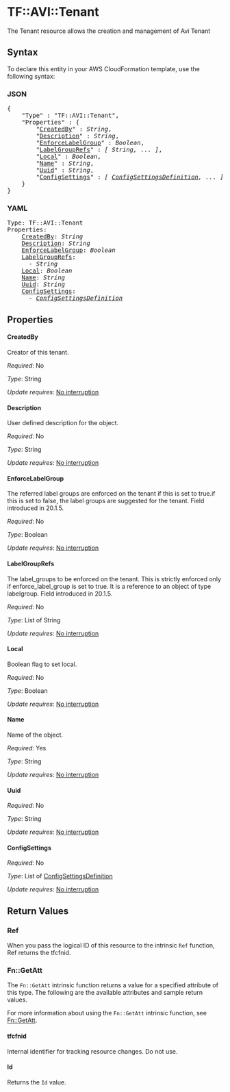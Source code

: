 # TF::AVI::Tenant

The Tenant resource allows the creation and management of Avi Tenant

## Syntax

To declare this entity in your AWS CloudFormation template, use the following syntax:

### JSON

<pre>
{
    "Type" : "TF::AVI::Tenant",
    "Properties" : {
        "<a href="#createdby" title="CreatedBy">CreatedBy</a>" : <i>String</i>,
        "<a href="#description" title="Description">Description</a>" : <i>String</i>,
        "<a href="#enforcelabelgroup" title="EnforceLabelGroup">EnforceLabelGroup</a>" : <i>Boolean</i>,
        "<a href="#labelgrouprefs" title="LabelGroupRefs">LabelGroupRefs</a>" : <i>[ String, ... ]</i>,
        "<a href="#local" title="Local">Local</a>" : <i>Boolean</i>,
        "<a href="#name" title="Name">Name</a>" : <i>String</i>,
        "<a href="#uuid" title="Uuid">Uuid</a>" : <i>String</i>,
        "<a href="#configsettings" title="ConfigSettings">ConfigSettings</a>" : <i>[ <a href="configsettingsdefinition.md">ConfigSettingsDefinition</a>, ... ]</i>
    }
}
</pre>

### YAML

<pre>
Type: TF::AVI::Tenant
Properties:
    <a href="#createdby" title="CreatedBy">CreatedBy</a>: <i>String</i>
    <a href="#description" title="Description">Description</a>: <i>String</i>
    <a href="#enforcelabelgroup" title="EnforceLabelGroup">EnforceLabelGroup</a>: <i>Boolean</i>
    <a href="#labelgrouprefs" title="LabelGroupRefs">LabelGroupRefs</a>: <i>
      - String</i>
    <a href="#local" title="Local">Local</a>: <i>Boolean</i>
    <a href="#name" title="Name">Name</a>: <i>String</i>
    <a href="#uuid" title="Uuid">Uuid</a>: <i>String</i>
    <a href="#configsettings" title="ConfigSettings">ConfigSettings</a>: <i>
      - <a href="configsettingsdefinition.md">ConfigSettingsDefinition</a></i>
</pre>

## Properties

#### CreatedBy

Creator of this tenant.

_Required_: No

_Type_: String

_Update requires_: [No interruption](https://docs.aws.amazon.com/AWSCloudFormation/latest/UserGuide/using-cfn-updating-stacks-update-behaviors.html#update-no-interrupt)

#### Description

User defined description for the object.

_Required_: No

_Type_: String

_Update requires_: [No interruption](https://docs.aws.amazon.com/AWSCloudFormation/latest/UserGuide/using-cfn-updating-stacks-update-behaviors.html#update-no-interrupt)

#### EnforceLabelGroup

The referred label groups are enforced on the tenant if this is set to true.if this is set to false, the label groups are suggested for the tenant. Field introduced in 20.1.5.

_Required_: No

_Type_: Boolean

_Update requires_: [No interruption](https://docs.aws.amazon.com/AWSCloudFormation/latest/UserGuide/using-cfn-updating-stacks-update-behaviors.html#update-no-interrupt)

#### LabelGroupRefs

The label_groups to be enforced on the tenant. This is strictly enforced only if enforce_label_group is set to true. It is a reference to an object of type labelgroup. Field introduced in 20.1.5.

_Required_: No

_Type_: List of String

_Update requires_: [No interruption](https://docs.aws.amazon.com/AWSCloudFormation/latest/UserGuide/using-cfn-updating-stacks-update-behaviors.html#update-no-interrupt)

#### Local

Boolean flag to set local.

_Required_: No

_Type_: Boolean

_Update requires_: [No interruption](https://docs.aws.amazon.com/AWSCloudFormation/latest/UserGuide/using-cfn-updating-stacks-update-behaviors.html#update-no-interrupt)

#### Name

Name of the object.

_Required_: Yes

_Type_: String

_Update requires_: [No interruption](https://docs.aws.amazon.com/AWSCloudFormation/latest/UserGuide/using-cfn-updating-stacks-update-behaviors.html#update-no-interrupt)

#### Uuid

_Required_: No

_Type_: String

_Update requires_: [No interruption](https://docs.aws.amazon.com/AWSCloudFormation/latest/UserGuide/using-cfn-updating-stacks-update-behaviors.html#update-no-interrupt)

#### ConfigSettings

_Required_: No

_Type_: List of <a href="configsettingsdefinition.md">ConfigSettingsDefinition</a>

_Update requires_: [No interruption](https://docs.aws.amazon.com/AWSCloudFormation/latest/UserGuide/using-cfn-updating-stacks-update-behaviors.html#update-no-interrupt)

## Return Values

### Ref

When you pass the logical ID of this resource to the intrinsic `Ref` function, Ref returns the tfcfnid.

### Fn::GetAtt

The `Fn::GetAtt` intrinsic function returns a value for a specified attribute of this type. The following are the available attributes and sample return values.

For more information about using the `Fn::GetAtt` intrinsic function, see [Fn::GetAtt](https://docs.aws.amazon.com/AWSCloudFormation/latest/UserGuide/intrinsic-function-reference-getatt.html).

#### tfcfnid

Internal identifier for tracking resource changes. Do not use.

#### Id

Returns the <code>Id</code> value.

